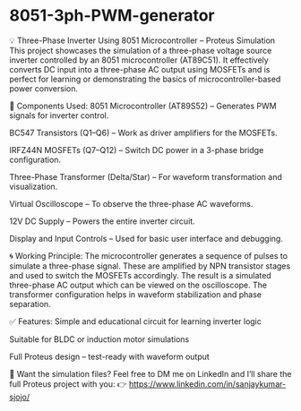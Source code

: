 # 8051-3ph-PWM-generator

💡 Three-Phase Inverter Using 8051 Microcontroller – Proteus Simulation
This project showcases the simulation of a three-phase voltage source inverter controlled by an 8051 microcontroller (AT89C51). It effectively converts DC input into a three-phase AC output using MOSFETs and is perfect for learning or demonstrating the basics of microcontroller-based power conversion.

🔧 Components Used:
8051 Microcontroller (AT89S52) – Generates PWM signals for inverter control.

BC547 Transistors (Q1–Q6) – Work as driver amplifiers for the MOSFETs.

IRFZ44N MOSFETs (Q7–Q12) – Switch DC power in a 3-phase bridge configuration.

Three-Phase Transformer (Delta/Star) – For waveform transformation and visualization.

Virtual Oscilloscope – To observe the three-phase AC waveforms.

12V DC Supply – Powers the entire inverter circuit.

Display and Input Controls – Used for basic user interface and debugging.

🌀 Working Principle:
The microcontroller generates a sequence of pulses to simulate a three-phase signal. These are amplified by NPN transistor stages and used to switch the MOSFETs accordingly. The result is a simulated three-phase AC output which can be viewed on the oscilloscope. The transformer configuration helps in waveform stabilization and phase separation.

✅ Features:
Simple and educational circuit for learning inverter logic

Suitable for BLDC or induction motor simulations

Full Proteus design – test-ready with waveform output

📩 Want the simulation files?
Feel free to DM me on LinkedIn and I’ll share the full Proteus project with you:
👉 https://www.linkedin.com/in/sanjaykumar-sjojo/

